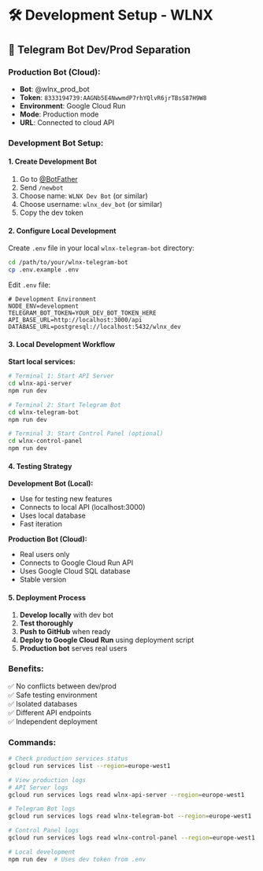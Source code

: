 # 🛠️ Development Setup - WLNX

## 🤖 Telegram Bot Dev/Prod Separation

### **Production Bot (Cloud):**
- **Bot**: @wlnx_prod_bot
- **Token**: `8333194739:AAGNb5E4NwwmdP7rhYQlvR6jrTBsS87H9W8`
- **Environment**: Google Cloud Run
- **Mode**: Production mode
- **URL**: Connected to cloud API

### **Development Bot Setup:**

#### 1. Create Development Bot
1. Go to [@BotFather](https://t.me/BotFather)
2. Send `/newbot`
3. Choose name: `WLNX Dev Bot` (or similar)
4. Choose username: `wlnx_dev_bot` (or similar)
5. Copy the dev token

#### 2. Configure Local Development
Create `.env` file in your local `wlnx-telegram-bot` directory:

```bash
cd /path/to/your/wlnx-telegram-bot
cp .env.example .env
```

Edit `.env` file:
```env
# Development Environment
NODE_ENV=development
TELEGRAM_BOT_TOKEN=YOUR_DEV_BOT_TOKEN_HERE
API_BASE_URL=http://localhost:3000/api
DATABASE_URL=postgresql://localhost:5432/wlnx_dev
```

#### 3. Local Development Workflow

**Start local services:**
```bash
# Terminal 1: Start API Server
cd wlnx-api-server
npm run dev

# Terminal 2: Start Telegram Bot  
cd wlnx-telegram-bot
npm run dev

# Terminal 3: Start Control Panel (optional)
cd wlnx-control-panel  
npm run dev
```

#### 4. Testing Strategy

**Development Bot (Local):**
- Use for testing new features
- Connects to local API (localhost:3000)
- Uses local database
- Fast iteration

**Production Bot (Cloud):**
- Real users only
- Connects to Google Cloud Run API
- Uses Google Cloud SQL database
- Stable version

#### 5. Deployment Process

1. **Develop locally** with dev bot
2. **Test thoroughly** 
3. **Push to GitHub** when ready
4. **Deploy to Google Cloud Run** using deployment script
5. **Production bot** serves real users

### **Benefits:**
✅ No conflicts between dev/prod  
✅ Safe testing environment  
✅ Isolated databases  
✅ Different API endpoints  
✅ Independent deployment  

### **Commands:**

```bash
# Check production services status
gcloud run services list --region=europe-west1

# View production logs
# API Server logs
gcloud run services logs read wlnx-api-server --region=europe-west1

# Telegram Bot logs  
gcloud run services logs read wlnx-telegram-bot --region=europe-west1

# Control Panel logs
gcloud run services logs read wlnx-control-panel --region=europe-west1

# Local development
npm run dev  # Uses dev token from .env
```
